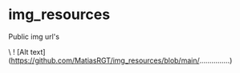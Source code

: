 # img_resources

Public img url's

\ ! [Alt text] (https://github.com/MatiasRGT/img_resources/blob/main/...............) <br>
